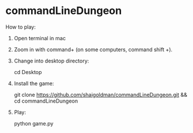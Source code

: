 # commandLineDungeon

How to play:

1. Open terminal in mac

2. Zoom in with command+ (on some computers, command shift +).

3. Change into desktop directory:

	cd Desktop

4. Install the game:

	git clone https://github.com/shaigoldman/commandLineDungeon.git && cd commandLineDungeon

5. Play:

	python game.py
